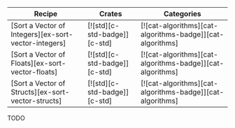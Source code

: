 | Recipe | Crates | Categories |
|--------|--------|------------|
| [Sort a Vector of Integers][ex-sort-vector-integers] | [![std][c-std-badge]][c-std] | [![cat-algorithms][cat-algorithms-badge]][cat-algorithms] |
| [Sort a Vector of Floats][ex-sort-vector-floats] | [![std][c-std-badge]][c-std] | [![cat-algorithms][cat-algorithms-badge]][cat-algorithms] |
| [Sort a Vector of Structs][ex-sort-vector-structs] | [![std][c-std-badge]][c-std] | [![cat-algorithms][cat-algorithms-badge]][cat-algorithms] |

<div class="hidden">
TODO
</div>
